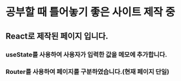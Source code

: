 # 공부할 때 틀어놓기 좋은 사이트 제작 중

## React로 제작된 페이지 입니다.

### useState를 사용하여 사용자가 입력한 값을 메모에 추가합니다.

### Router를 사용하여 페이지를 구분하였습니다.(현재 페이지 단일)
